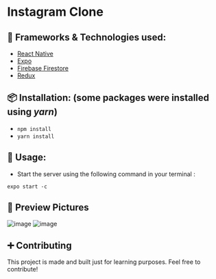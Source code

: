 # Instagram Clone

## 📖 Frameworks & Technologies used: 
  * [React Native](https://reactnative.dev/)
  * [Expo](https://expo.dev/)
  * [Firebase Firestore](https://firebase.google.com/)
  * [Redux](https://redux.js.org/) <br/>

## 📦 Installation: (some packages were installed using *yarn*)
  * ```npm install```
  * ```yarn install``` <br/>

## 🏹 Usage:
 * Start the server using the following command in your terminal : 
 ```
 expo start -c
 ```

## 📸 Preview Pictures
  ![image](https://user-images.githubusercontent.com/35108041/132736533-ad250045-eaed-4d37-9b84-e670e35f804d.png)
  ![image](https://user-images.githubusercontent.com/35108041/132739298-3d86bb69-3e8d-42de-98d0-7a790324f742.png) <br/>

## ➕ Contributing
  This project is made and built just for learning purposes. Feel free to contribute!





  
